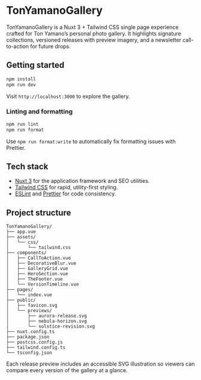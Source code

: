 # TonYamanoGallery

TonYamanoGallery is a Nuxt 3 + Tailwind CSS single page experience crafted for Ton Yamano’s personal photo gallery. It highlights
signature collections, versioned releases with preview imagery, and a newsletter call-to-action for future drops.

## Getting started

```bash
npm install
npm run dev
```

Visit `http://localhost:3000` to explore the gallery.

### Linting and formatting

```bash
npm run lint
npm run format
```

Use `npm run format:write` to automatically fix formatting issues with Prettier.

## Tech stack

- [Nuxt 3](https://nuxt.com/) for the application framework and SEO utilities.
- [Tailwind CSS](https://tailwindcss.com/) for rapid, utility-first styling.
- [ESLint](https://eslint.org/) and [Prettier](https://prettier.io/) for code consistency.

## Project structure

```
TonYamanoGallery/
├── app.vue
├── assets/
│   └── css/
│       └── tailwind.css
├── components/
│   ├── CallToAction.vue
│   ├── DecorativeBlur.vue
│   ├── GalleryGrid.vue
│   ├── HeroSection.vue
│   ├── TheFooter.vue
│   └── VersionTimeline.vue
├── pages/
│   └── index.vue
├── public/
│   ├── favicon.svg
│   └── previews/
│       ├── aurora-release.svg
│       ├── nebula-horizon.svg
│       └── solstice-revision.svg
├── nuxt.config.ts
├── package.json
├── postcss.config.js
├── tailwind.config.ts
└── tsconfig.json
```

Each release preview includes an accessible SVG illustration so viewers can compare every version of the gallery at a glance.
